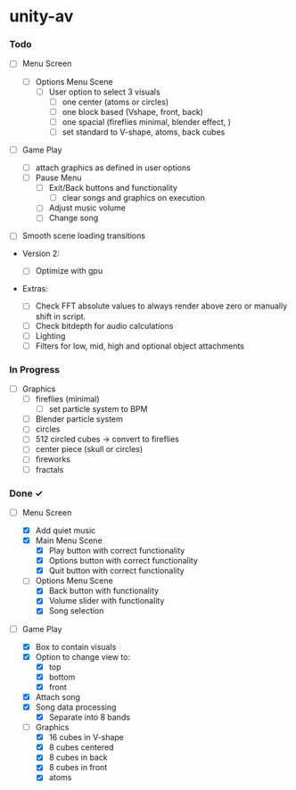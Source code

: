 # unity-av

### Todo

- [ ] Menu Screen

  - [ ] Options Menu Scene
    - [ ] User option to select 3 visuals
      - [ ] one center (atoms or circles)
      - [ ] one block based (Vshape, front, back)
      - [ ] one spacial (fireflies minimal, blender effect, )
      - [ ] set standard to V-shape, atoms, back cubes

- [ ] Game Play

  - [ ] attach graphics as defined in user options
  - [ ] Pause Menu
    - [ ] Exit/Back buttons and functionality
      - [ ] clear songs and graphics on execution
    - [ ] Adjust music volume
    - [ ] Change song

- [ ] Smooth scene loading transitions

- Version 2:

  - [ ] Optimize with gpu

- Extras:
  - [ ] Check FFT absolute values to always render above zero or manually shift in script.
  - [ ] Check bitdepth for audio calculations
  - [ ] Lighting
  - [ ] Filters for low, mid, high and optional object attachments

### In Progress

- [ ] Graphics
  - [ ] fireflies (minimal)
    - [ ] set particle system to BPM
  - [ ] Blender particle system
  - [ ] circles
  - [ ] 512 circled cubes -> convert to fireflies
  - [ ] center piece (skull or circles)
  - [ ] fireworks
  - [ ] fractals

### Done ✓

- [ ] Menu Screen

  - [x] Add quiet music
  - [x] Main Menu Scene
    - [x] Play button with correct functionality
    - [x] Options button with correct functionality
    - [x] Quit button with correct functionality
  - [ ] Options Menu Scene
    - [x] Back button with functionality
    - [x] Volume slider with functionality
    - [x] Song selection

- [ ] Game Play

  - [x] Box to contain visuals
  - [x] Option to change view to:
    - [x] top
    - [x] bottom
    - [x] front
  - [x] Attach song
  - [x] Song data processing
    - [x] Separate into 8 bands
  - [ ] Graphics
    - [x] 16 cubes in V-shape
    - [x] 8 cubes centered
    - [x] 8 cubes in back
    - [x] 8 cubes in front
    - [x] atoms
